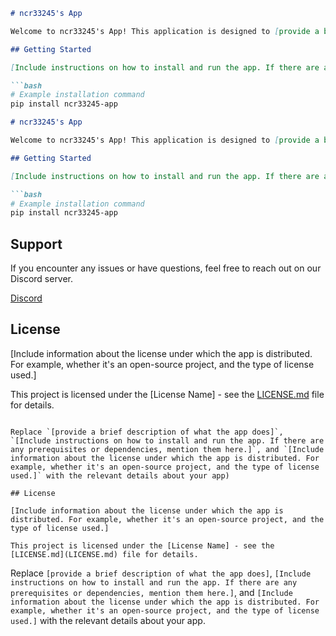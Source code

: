 
```markdown
# ncr33245's App

Welcome to ncr33245's App! This application is designed to [provide a brief description of what the app does].

## Getting Started

[Include instructions on how to install and run the app. If there are any prerequisites or dependencies, mention them here.]

```bash
# Example installation command
pip install ncr33245-app
```







```markdown
# ncr33245's App

Welcome to ncr33245's App! This application is designed to [provide a brief description of what the app does].

## Getting Started

[Include instructions on how to install and run the app. If there are any prerequisites or dependencies, mention them here.]

```bash
# Example installation command
pip install ncr33245-app
```

## Support

If you encounter any issues or have questions, feel free to reach out on our Discord server.

[Discord](https://discord.gg/BjKByxy7QK)

## License

[Include information about the license under which the app is distributed. For example, whether it's an open-source project, and the type of license used.]

This project is licensed under the [License Name] - see the [LICENSE.md](LICENSE.md) file for details.
```

Replace `[provide a brief description of what the app does]`, `[Include instructions on how to install and run the app. If there are any prerequisites or dependencies, mention them here.]`, and `[Include information about the license under which the app is distributed. For example, whether it's an open-source project, and the type of license used.]` with the relevant details about your app)

## License

[Include information about the license under which the app is distributed. For example, whether it's an open-source project, and the type of license used.]

This project is licensed under the [License Name] - see the [LICENSE.md](LICENSE.md) file for details.
```

Replace `[provide a brief description of what the app does]`, `[Include instructions on how to install and run the app. If there are any prerequisites or dependencies, mention them here.]`, and `[Include information about the license under which the app is distributed. For example, whether it's an open-source project, and the type of license used.]` with the relevant details about your app.
